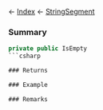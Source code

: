 ← [Index](Api-Index) ← [StringSegment](VRage.Game.ModAPI.Ingame.Utilities.StringSegment)

### Summary

```csharp
private public IsEmpty
```csharp

### Returns

### Example

### Remarks

